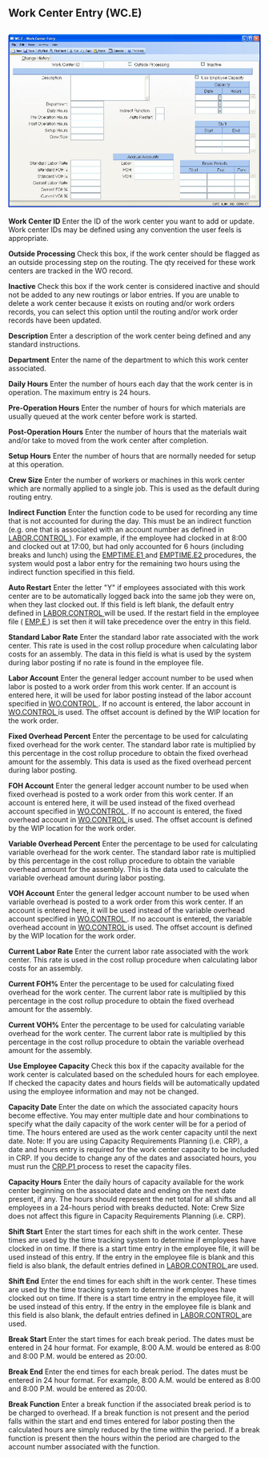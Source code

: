 ##  Work Center Entry (WC.E)

<PageHeader />

##

![](./WC-E-1.jpg)

**Work Center ID** Enter the ID of the work center you want to add or update.
Work center IDs may be defined using any convention the user feels is
appropriate.  
  
**Outside Processing** Check this box, if the work center should be flagged as
an outside processing step on the routing. The qty received for these work
centers are tracked in the WO record.  
  
**Inactive** Check this box if the work center is considered inactive and
should not be added to any new routings or labor entries. If you are unable to
delete a work center because it exists on routing and/or work orders records,
you can select this option until the routing and/or work order records have
been updated.  
  
**Description** Enter a description of the work center being defined and any
standard instructions.  
  
**Department** Enter the name of the department to which this work center
associated.  
  
**Daily Hours** Enter the number of hours each day that the work center is in
operation. The maximum entry is 24 hours.  
  
**Pre-Operation Hours** Enter the number of hours for which materials are
usually queued at the work center before work is started.  
  
**Post-Operation Hours** Enter the number of hours that the materials wait
and/or take to moved from the work center after completion.  
  
**Setup Hours** Enter the number of hours that are normally needed for setup
at this operation.  
  
**Crew Size** Enter the number of workers or machines in this work center
which are normally applied to a single job. This is used as the default during
routing entry.  
  
**Indirect Function** Enter the function code to be used for recording any time that is not accounted for during the day. This must be an indirect function (e.g. one that is associated with an account number as defined in [ LABOR.CONTROL ](../../LABOR-CONTROL/README.md) ). For example, if the employee had clocked in at 8:00 and clocked out at 17:00, but had only accounted for 6 hours (including breaks and lunch) using the [ EMPTIME.E1 ](../../EMPTIME-E1/README.md) and [ EMPTIME.E2 ](../../EMPTIME-E2/README.md) procedures, the system would post a labor entry for the remaining two hours using the indirect function specified in this field.   
  
**Auto Restart** Enter the letter "Y" if employees associated with this work center are to be automatically logged back into the same job they were on, when they last clocked out. If this field is left blank, the default entry defined in [ LABOR.CONTROL ](../../LABOR-CONTROL/README.md) will be used. If the restart field in the employee file ( [ EMP.E ](../../EMP-E/README.md) ) is set then it will take precedence over the entry in this field.   
  
**Standard Labor Rate** Enter the standard labor rate associated with the work
center. This rate is used in the cost rollup procedure when calculating labor
costs for an assembly. The data in this field is what is used by the system
during labor posting if no rate is found in the employee file.  
  
**Labor Account** Enter the general ledger account number to be used when labor is posted to a work order from this work center. If an account is entered here, it will be used for labor posting instead of the labor account specified in [ WO.CONTROL ](../../WO-CONTROL/README.md) . If no account is entered, the labor account in [ WO.CONTROL ](../../WO-CONTROL/README.md) is used. The offset account is defined by the WIP location for the work order.   
  
**Fixed Overhead Percent** Enter the percentage to be used for calculating
fixed overhead for the work center. The standard labor rate is multiplied by
this percentage in the cost rollup procedure to obtain the fixed overhead
amount for the assembly. This data is used as the fixed overhead percent
during labor posting.  
  
**FOH Account** Enter the general ledger account number to be used when fixed overhead is posted to a work order from this work center. If an account is entered here, it will be used instead of the fixed overhead account specified in [ WO.CONTROL ](../../WO-CONTROL/README.md) . If no account is entered, the fixed overhead account in [ WO.CONTROL ](../../WO-CONTROL/README.md) is used. The offset account is defined by the WIP location for the work order.   
  
**Variable Overhead Percent** Enter the percentage to be used for calculating
variable overhead for the work center. The standard labor rate is multiplied
by this percentage in the cost rollup procedure to obtain the variable
overhead amount for the assembly. This is the data used to calculate the
variable overhead amount during labor posting.  
  
**VOH Account** Enter the general ledger account number to be used when variable overhead is posted to a work order from this work center. If an account is entered here, it will be used instead of the variable overhead account specified in [ WO.CONTROL ](../../WO-CONTROL/README.md) . If no account is entered, the variable overhead account in [ WO.CONTROL ](../../WO-CONTROL/README.md) is used. The offset account is defined by the WIP location for the work order.   
  
**Current Labor Rate** Enter the current labor rate associated with the work
center. This rate is used in the cost rollup procedure when calculating labor
costs for an assembly.  
  
**Current FOH%** Enter the percentage to be used for calculating fixed
overhead for the work center. The current labor rate is multiplied by this
percentage in the cost rollup procedure to obtain the fixed overhead amount
for the assembly.  
  
**Current VOH%** Enter the percentage to be used for calculating variable
overhead for the work center. The current labor rate is multiplied by this
percentage in the cost rollup procedure to obtain the variable overhead amount
for the assembly.  
  
**Use Employee Capacity** Check this box if the capacity available for the
work center is calculated based on the scheduled hours for each employee. If
checked the capacity dates and hours fields will be automatically updated
using the employee information and may not be changed.  
  
**Capacity Date** Enter the date on which the associated capacity hours become effective. You may enter multiple date and hour combinations to specify what the daily capacity of the work center will be for a period of time. The hours entered are used as the work center capacity until the next date. Note: If you are using Capacity Requirements Planning (i.e. CRP), a date and hours entry is required for the work center capacity to be included in CRP. If you decide to change any of the dates and associated hours, you must run the [ CRP.P1 ](../../../../MFG-OVERVIEW/MFG-PROCESS/CRP-P1/README.md) process to reset the capacity files.   
  
**Capacity Hours** Enter the daily hours of capacity available for the work
center beginning on the associated date and ending on the next date present,
if any. The hours should represent the net total for all shifts and all
employees in a 24-hours period with breaks deducted. Note: Crew Size does not
affect this figure in Capacity Requirements Planning (i.e. CRP).  
  
**Shift Start** Enter the start times for each shift in the work center. These times are used by the time tracking system to determine if employees have clocked in on time. If there is a start time entry in the employee file, it will be used instead of this entry. If the entry in the employee file is blank and this field is also blank, the default entries defined in [ LABOR.CONTROL ](../../LABOR-CONTROL/README.md) are used.   
  
**Shift End** Enter the end times for each shift in the work center. These times are used by the time tracking system to determine if employees have clocked out on time. If there is a start time entry in the employee file, it will be used instead of this entry. If the entry in the employee file is blank and this field is also blank, the default entries defined in [ LABOR.CONTROL ](../../LABOR-CONTROL/README.md) are used.   
  
**Break Start** Enter the start times for each break period. The dates must be
entered in 24 hour format. For example, 8:00 A.M. would be entered as 8:00 and
8:00 P.M. would be entered as 20:00.  
  
**Break End** Enter the end times for each break period. The dates must be
entered in 24 hour format. For example, 8:00 A.M. would be entered as 8:00 and
8:00 P.M. would be entered as 20:00.  
  
**Break Function** Enter a break function if the associated break period is to
be charged to overhead. If a break function is not present and the period
falls within the start and end times entered for labor posting then the
calculated hours are simply reduced by the time within the period. If a break
function is present then the hours within the period are charged to the
account number associated with the function.  
  
  
<badge text= "Version 8.10.57" vertical="middle" />

<PageFooter />